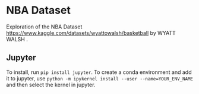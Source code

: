 # NBA Dataset

Exploration of the NBA Dataset https://www.kaggle.com/datasets/wyattowalsh/basketball by WYATT WALSH
.

## Jupyter

To install, run `pip install jupyter`. To create a conda environment and add it to jupyter, use `python -m ipykernel install --user --name=YOUR_ENV_NAME` and then select the kernel in jupyter.
